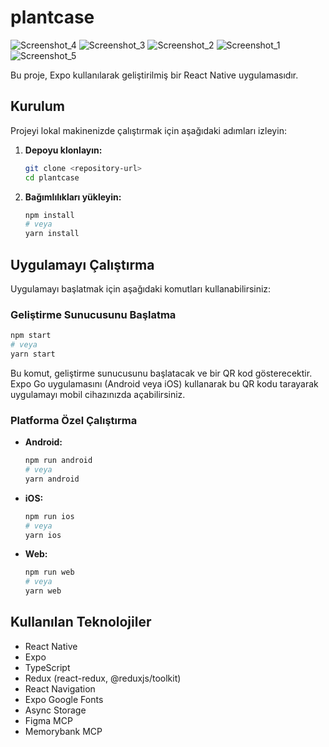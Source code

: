 # plantcase

![Screenshot_4](https://github.com/user-attachments/assets/93b90d6a-101c-49df-912b-2f6d1d85bd4f)
![Screenshot_3](https://github.com/user-attachments/assets/8f6978e8-4023-4cf4-af47-56b49eeafc40)
![Screenshot_2](https://github.com/user-attachments/assets/4661704c-2f90-4f7c-9d40-d6790f4d0a93)
![Screenshot_1](https://github.com/user-attachments/assets/c1be0bb1-7b8f-439d-9bde-ee872c475312)
![Screenshot_5](https://github.com/user-attachments/assets/65008c61-c5d3-4fa4-89a3-b30e1067a150)

Bu proje, Expo kullanılarak geliştirilmiş bir React Native uygulamasıdır.

## Kurulum

Projeyi lokal makinenizde çalıştırmak için aşağıdaki adımları izleyin:

1.  **Depoyu klonlayın:**
    ```bash
    git clone <repository-url>
    cd plantcase
    ```
2.  **Bağımlılıkları yükleyin:**
    ```bash
    npm install
    # veya
    yarn install
    ```

## Uygulamayı Çalıştırma

Uygulamayı başlatmak için aşağıdaki komutları kullanabilirsiniz:

### Geliştirme Sunucusunu Başlatma
```bash
npm start
# veya
yarn start
```
Bu komut, geliştirme sunucusunu başlatacak ve bir QR kod gösterecektir. Expo Go uygulamasını (Android veya iOS) kullanarak bu QR kodu tarayarak uygulamayı mobil cihazınızda açabilirsiniz.

### Platforma Özel Çalıştırma

-   **Android:**
    ```bash
    npm run android
    # veya
    yarn android
    ```
-   **iOS:**
    ```bash
    npm run ios
    # veya
    yarn ios
    ```
-   **Web:**
    ```bash
    npm run web
    # veya
    yarn web
    ```

## Kullanılan Teknolojiler

-   React Native
-   Expo
-   TypeScript
-   Redux (react-redux, @reduxjs/toolkit)
-   React Navigation
-   Expo Google Fonts
-   Async Storage
-   Figma MCP
-   Memorybank MCP


